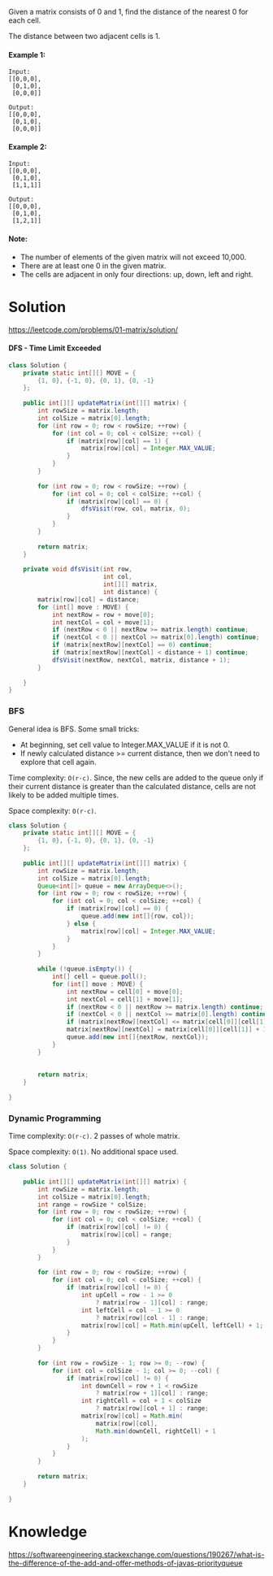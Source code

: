 Given a matrix consists of 0 and 1, find the distance of the nearest 0 for each cell.

The distance between two adjacent cells is 1.

 

#### Example 1:

```
Input:
[[0,0,0],
 [0,1,0],
 [0,0,0]]

Output:
[[0,0,0],
 [0,1,0],
 [0,0,0]]
```

#### Example 2:

```
Input:
[[0,0,0],
 [0,1,0],
 [1,1,1]]

Output:
[[0,0,0],
 [0,1,0],
 [1,2,1]]
``` 

#### Note:

* The number of elements of the given matrix will not exceed 10,000.  
* There are at least one 0 in the given matrix.  
* The cells are adjacent in only four directions: up, down, left and right.  

# Solution

https://leetcode.com/problems/01-matrix/solution/

#### DFS - Time Limit Exceeded

```java
class Solution {
    private static int[][] MOVE = {
        {1, 0}, {-1, 0}, {0, 1}, {0, -1}  
    };
    
    public int[][] updateMatrix(int[][] matrix) {
        int rowSize = matrix.length;
        int colSize = matrix[0].length;
        for (int row = 0; row < rowSize; ++row) {
            for (int col = 0; col < colSize; ++col) {
                if (matrix[row][col] == 1) {
                    matrix[row][col] = Integer.MAX_VALUE;
                }
            }
        }
        
        for (int row = 0; row < rowSize; ++row) {
            for (int col = 0; col < colSize; ++col) {
                if (matrix[row][col] == 0) {
                    dfsVisit(row, col, matrix, 0);
                }
            }
        }
        
        return matrix;
    }
    
    private void dfsVisit(int row, 
                          int col, 
                          int[][] matrix, 
                          int distance) {
        matrix[row][col] = distance;
        for (int[] move : MOVE) {
            int nextRow = row + move[0];
            int nextCol = col + move[1];
            if (nextRow < 0 || nextRow >= matrix.length) continue;
            if (nextCol < 0 || nextCol >= matrix[0].length) continue;
            if (matrix[nextRow][nextCol] == 0) continue;
            if (matrix[nextRow][nextCol] < distance + 1) continue;
            dfsVisit(nextRow, nextCol, matrix, distance + 1);
        }
        
    }
}
```

### BFS

General idea is BFS. Some small tricks:

* At beginning, set cell value to Integer.MAX_VALUE if it is not 0.
* If newly calculated distance >= current distance, then we don't need to explore that cell again.

Time complexity: `O(r⋅c)`. Since, the new cells are added to the queue only if their current distance is greater than the calculated distance, cells are not likely to be added multiple times.

Space complexity: `O(r⋅c)`. 

```java
class Solution {
    private static int[][] MOVE = {
        {1, 0}, {-1, 0}, {0, 1}, {0, -1}  
    };
    
    public int[][] updateMatrix(int[][] matrix) {
        int rowSize = matrix.length;
        int colSize = matrix[0].length;
        Queue<int[]> queue = new ArrayDeque<>();
        for (int row = 0; row < rowSize; ++row) {
            for (int col = 0; col < colSize; ++col) {
                if (matrix[row][col] == 0) {
                    queue.add(new int[]{row, col});
                } else {
                    matrix[row][col] = Integer.MAX_VALUE;
                }
            }
        }
        
        while (!queue.isEmpty()) {
            int[] cell = queue.poll();
            for (int[] move : MOVE) {
                int nextRow = cell[0] + move[0];
                int nextCol = cell[1] + move[1];
                if (nextRow < 0 || nextRow >= matrix.length) continue;
                if (nextCol < 0 || nextCol >= matrix[0].length) continue;
                if (matrix[nextRow][nextCol] <= matrix[cell[0]][cell[1]] + 1) continue;
                matrix[nextRow][nextCol] = matrix[cell[0]][cell[1]] + 1;
                queue.add(new int[]{nextRow, nextCol});
            }
        }
        
        
        return matrix;
    }
    
}
```

### Dynamic Programming


Time complexity: `O(r⋅c)`. 2 passes of whole matrix.

Space complexity: `O(1)`. No additional space used.

```java
class Solution {
    
    public int[][] updateMatrix(int[][] matrix) {
        int rowSize = matrix.length;
        int colSize = matrix[0].length;
        int range = rowSize * colSize;
        for (int row = 0; row < rowSize; ++row) {
            for (int col = 0; col < colSize; ++col) {
                if (matrix[row][col] != 0) {
                    matrix[row][col] = range;
                }
            }
        }
        
        for (int row = 0; row < rowSize; ++row) {
            for (int col = 0; col < colSize; ++col) {
                if (matrix[row][col] != 0) {
                    int upCell = row - 1 >= 0 
                        ? matrix[row - 1][col] : range; 
                    int leftCell = col - 1 >= 0
                        ? matrix[row][col - 1] : range; 
                    matrix[row][col] = Math.min(upCell, leftCell) + 1;
                }
            }
        }
        
        for (int row = rowSize - 1; row >= 0; --row) {
            for (int col = colSize - 1; col >= 0; --col) {
                if (matrix[row][col] != 0) {
                    int downCell = row + 1 < rowSize
                        ? matrix[row + 1][col] : range; 
                    int rightCell = col + 1 < colSize
                        ? matrix[row][col + 1] : range; 
                    matrix[row][col] = Math.min(
                        matrix[row][col],
                        Math.min(downCell, rightCell) + 1
                    );
                }
            }
        }        
        
        return matrix;
    }
    
}
```

# Knowledge

https://softwareengineering.stackexchange.com/questions/190267/what-is-the-difference-of-the-add-and-offer-methods-of-javas-priorityqueue
